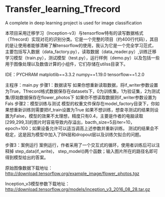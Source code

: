 # Transfer_learning_Tfrecord
A complete in deep learning project is used for image classification

本项目采用迁移学习（Inception-v3）与tensorflow特有的读写数据格式（Tfrecord）实现对花的识别分类。它是一个完整的项目（约400行代码），其目的是让使用者能够清晰了解tensorflow的使用，我认为它是一个完全学习范式，主要包括写入数据（data_factory.py），读取数据（data_reader.py）,训练迁移学习模型（train.py），测试模型（test.py），运行样例（demo.py）以及包括一些用于图像处理以及数值计算的小组件，它们存储在utilss目录下。

IDE：PYCHRAM
matplotlib==3.3.2
numpy==1.19.0
tensorflow==1.2.0

主程序：main.py
步骤1：数据读写
如果你想重新读取数据，将if_writer参数设置为True，Tfrecord格式数据保存在datasets下，0为训练集，1为验证集，2为测试集/原始数据保存在flower_photos下
如果你不想读取数据则if_writer参数设置为Fals
步骤2：模型训练与测试
模型的权重文件保存在model_factory目录下，你如果想重新训练则需要把if_train设置为True
如果不想训练，想查寻测试的结果则设置为False，模型的效果不太理想，精度只有0.4，主要是作者的电脑读取[299,299,3]的图片时容易导致内存溢出，bacth_size=5且iter=10，epoch=100；如果设备允许可以适当调高上述参数并重新训练。
测试的结果会不稳定，这是因为模型中加入了BN层和dropout层以及训练欠拟合的问题。

步骤3：案例运行
案例运行，作者采用了一个交互式的循环，使用者训练后可以注释掉 step_data(if_write)， step_model()两个函数；输入图片所在的路径名即可得到模型给出的答案。

原始图像数据下载地址：http://download.tensorflow.org/example_image/flower_photos.tgz

Inception_v3模型参数下载地址：http://download.tensorflow.org/models/inception_v3_2016_08_28.tar.gz
